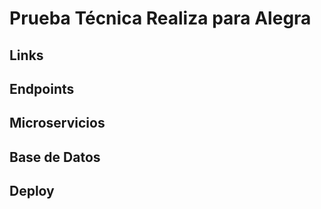 # Prueba Técnica Realiza para Alegra #
## Links ##
## Endpoints ##
## Microservicios ##
## Base de Datos ##
## Deploy ##
